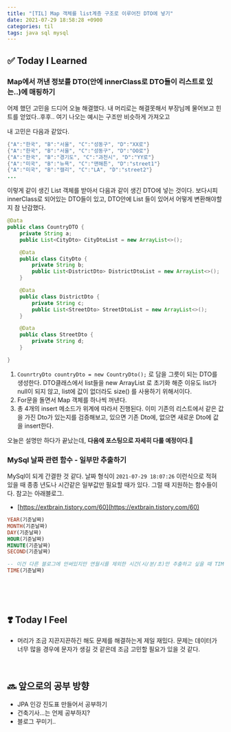 ```yaml
---
title: "[TIL] Map 객체를 list계층 구조로 이루어진 DTO에 넣기"
date: 2021-07-29 18:58:28 +0900
categories: til
tags: java sql mysql
---
```


## ✅ Today I Learned

### Map에서 꺼낸 정보를 DTO(안에 innerClass로 DTO들이 리스트로 있는..)에 매핑하기

어제 했던 고민을 드디어 오늘 해결했다. 내 머리로는 해결못해서 부장님께 물어보고 힌트를 얻었다..후후..
여기 나오는 예시는 구조만 비슷하게 가져오고 

내 고민은 다음과 같았다.  

```java
{"A":"한국", "B":"서울", "C":"성동구", "D":"XX로"}
{"A":"한국", "B":"서울", "C":"성동구", "D":"OO로"}
{"A":"한국", "B":"경기도", "C":"과천시", "D":"YY로"}
{"A":"미국", "B":"뉴욕", "C":"맨해튼", "D":"street1"}
{"A":"미국", "B":"캘리", "C":"LA", "D":"street2"}
...
```

  

이렇게 같이 생긴 List<Map> 객체를 받아서 다음과 같이 생긴 DTO에 넣는 것이다.  보다시피 innerClass로 되어있는 DTO들이 있고, DTO안에 List<DTO> 들이 있어서 어떻게 변환해야할지 참 난감했다.

```java
@Data
public class CountryDTO {
    private String a;
    public List<CityDto> CityDtoList = new ArrayList<>();

    @Data
    public class CityDto {
        private String b;
        public List<DistrictDto> DistrictDtoList = new ArrayList<>();
    }

    @Data
    public class DistrictDto {
    	private String c;
        public List<StreetDto> StreetDtoList = new ArrayList<>();
    }

    @Data
    public class StreetDto {
        private String d;
    }

}
```

1. `CounrtryDto countryDto = new CountryDto();` 로 담을 그릇이 되는 DTO를 생성한다. DTO클래스에서 list들을 new ArrayList 로 초기화 해준 이유도 list가 null이 되지 않고, list에 값이 없더라도 size() 를 사용하기 위해서이다.
2. For문을 돌면서 Map 객체를 하나씩 꺼낸다.
3. 총 4개의 insert 메소드가 위계에 따라서 진행된다. 이미 기존의 리스트에서 같은 값을 가진 Dto가 있는지를 검증해보고, 있으면 기존 Dto에, 없으면 새로운 Dto에 값을 insert한다.

오늘은 설명만 하다가 끝났는데, **다음에 포스팅으로 자세히 다룰 예정이다**.👋      



### MySql 날짜 관련 함수 - 일부만 추출하기

MySql이 되게 간결한 것 같다. 날짜 형식이 `2021-07-29 18:07:26` 이런식으로 적혀 있을 때 종종 년도나 시간같은 일부값만 필요할 때가 있다. 그럴 때 지원하는 함수들이다. 참고는 아래블로그.

- [https://extbrain.tistory.com/60](https://extbrain.tistory.com/60)

  

```sql
YEAR(기준날짜)
MONTH(기준날짜)
DAY(기준날짜)
HOUR(기준날짜)
MINUTE(기준날짜)
SECOND(기준날짜)

-- 이건 다른 블로그에 안써있지만 연월시를 제외한 시간(시/분/초)만 추출하고 싶을 때 TIME을 사용
TIME(기준날짜)
```

​    

<br>

## ❣️ Today I Feel

- 머리가 조금 지끈지끈하긴 해도 문제를 해결하는게 제일 재밌다. 문제는 데이터가 너무 많을 경우에 문자가 생길 것 같은데 조금 고민할 필요가 있을 것 같다.



<br>

## 🔜 앞으로의 공부 방향

- JPA 인강 진도표 만들어서 공부하기
- 건축기사…는 언제 공부하지?
- 블로그 꾸미기..